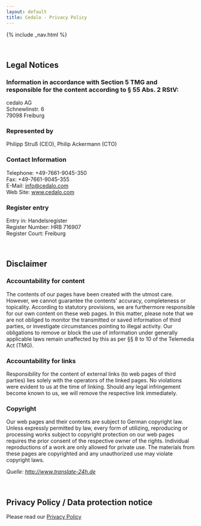 ```yaml
---
layout: default
title: Cedalo - Privacy Policy
---
```


<section id="banner" class="banner" role="banner">
<!-- leave unchanged from here  --> 
    {% include _nav.html %}      
    <div class="container-fluid">
        <div class="row flex-start" class="align-items: flex-start;">
            <div class="col-md-12">
                <div class="banner-spacer">
                    <p>&nbsp;</p>
                </div>
            </div>
<!-- until here for nav menus to work smoothly  -->
            <div class="privacypolicy">
                <div class="col-md-10 col-md-offset-1">
                    <h1>Legal Notices</h1>
                    <h3>Information in accordance with Section 5 TMG and<br />responsible for the content according to § 55 Abs. 2 RStV:</h3>
                    <p>cedalo AG<br>Schnewlinstr. 6<br>79098 Freiburg</p>
                    <h3>Represented by</h3>
                    <p>Philipp Struß (CEO), Philip Ackermann (CTO)</p>
                    <h3>Contact Information</h3>
                    <p>Telephone: +49-7661-9045-350<br>Fax: +49-7661-9045-355<br>E-Mail: <a href="mailto:info@cedalo.com">info@cedalo.com</a><br>Web Site: <a href="www.cedalo.com" target="_blank">www.cedalo.com</a></p>
                    <h3>Register entry</h3>
                    <p>Entry in: Handelsregister<br>Register Number: HRB 716907<br>Register Court: Freiburg</p>
                    <p>&nbsp;</p>
                    <h2>Disclaimer</h2>
                    <h3>Accountability for content</h3>
                    <p>The contents of our pages have been created with the utmost care. However, we cannot guarantee the contents' accuracy, completeness or topicality. According to statutory provisions, we are furthermore responsible for our own content on these web pages. In this matter, please note that we are not obliged to monitor the transmitted or saved information of third parties, or investigate circumstances pointing to illegal activity. Our obligations to remove or block the use of information under generally applicable laws remain unaffected by this as per §§ 8 to 10 of the Telemedia Act (TMG).</p>
                    <h3>Accountability for links</h3>
                    <p>Responsibility for the content of  external links (to web pages of third parties) lies solely with the operators of the linked pages. No violations were  evident to us at the time of linking. Should any legal infringement become known to us, we will remove the respective  link immediately.</p>
                    <h3>Copyright</h3>
                    <p>Our web pages and their contents are subject to German copyright law. Unless expressly permitted by law, every form of utilizing, reproducing or processing works subject to copyright protection on our web pages requires the prior consent of the respective owner of the rights. Individual reproductions of a work are only allowed for private use.  The materials from these pages are copyrighted and any unauthorized use may violate copyright laws.</p>
                    <p><i>Quelle: <a href="http://www.translate-24h.de" target="_blank">http://www.translate-24h.de</a></i></p>
                    <p>&nbsp;</p>
                    <h2>Privacy Policy / Data protection notice</h2>
                    <p>Please read our <a href="privacy-policy.html">Privacy Policy</a></p>
                    <p>&nbsp;</p>
                    <p>&nbsp;</p>
                    <p>&nbsp;</p>
                </div>
            </div>
        </div>
    </div>
</section><!-- banner -->

<!-- ab hier weitere container möglich --> 



